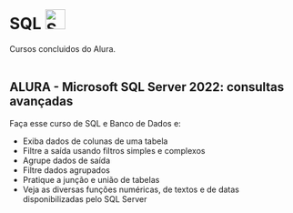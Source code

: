 
<div style="display: inline_block"><br>
<h1>SQL 
  <img  alt="SQL" height="35" width="35" src="https://user-images.githubusercontent.com/64232721/233458884-e679269c-1d78-4ba4-877e-7ab250083558.png">
</h1>
</div>
Cursos concluidos do Alura.
<br><br>

## ALURA - Microsoft SQL Server 2022: consultas avançadas
Faça esse curso de SQL e Banco de Dados e:
* Exiba dados de colunas de uma tabela
* Filtre a saída usando filtros simples e complexos
* Agrupe dados de saída
* Filtre dados agrupados
* Pratique a junção e união de tabelas
* Veja as diversas funções numéricas, de textos e de datas disponibilizadas pelo SQL Server
